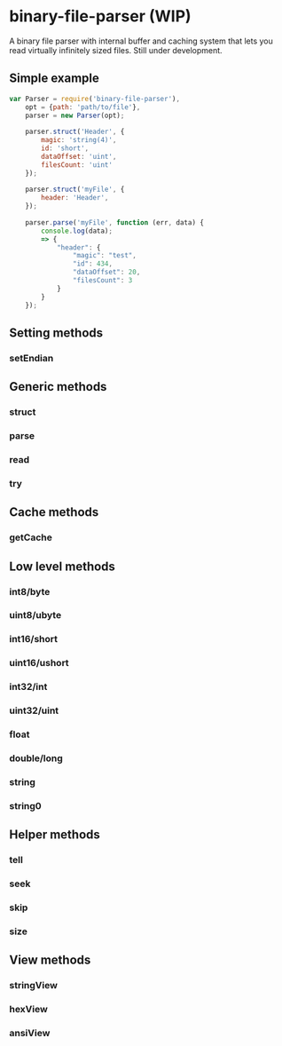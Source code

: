 # binary-file-parser (WIP)
A binary file parser with internal buffer and caching system that lets you read virtually infinitely sized files.
Still under development.

## Simple example

```js
var Parser = require('binary-file-parser'),
    opt = {path: 'path/to/file'},
    parser = new Parser(opt);
    
    parser.struct('Header', {
        magic: 'string(4)',
        id: 'short',
        dataOffset: 'uint',
        filesCount: 'uint'
    });
    
    parser.struct('myFile', {
        header: 'Header',
    });
    
    parser.parse('myFile', function (err, data) {
        console.log(data);
        => {
            "header": {
                "magic": "test",
                "id": 434,
                "dataOffset": 20,
                "filesCount": 3
            }
        }
    });
```

## Setting methods

### setEndian

## Generic methods

### struct
### parse
### read
### try

## Cache methods

### getCache

## Low level methods

### int8/byte
### uint8/ubyte
### int16/short
### uint16/ushort
### int32/int
### uint32/uint
### float
### double/long
### string
### string0

## Helper methods

### tell
### seek
### skip
### size

## View methods

### stringView
### hexView
### ansiView
    